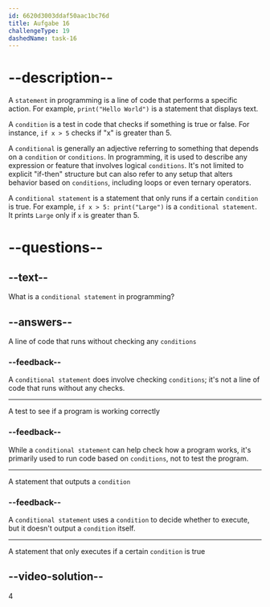 ```yaml
---
id: 6620d3003ddaf50aac1bc76d
title: Aufgabe 16
challengeType: 19
dashedName: task-16
---
```


# --description--

A `statement` in programming is a line of code that performs a specific action. For example, `print("Hello World")` is a statement that displays text.

A `condition` is a test in code that checks if something is true or false. For instance, `if x > 5` checks if "x" is greater than 5.

A `conditional` is generally an adjective referring to something that depends on a `condition` or `conditions`. In programming, it is used to describe any expression or feature that involves logical `conditions`. It's not limited to explicit "if-then" structure but can also refer to any setup that alters behavior based on `conditions`, including loops or even ternary operators.

A `conditional statement` is a statement that only runs if a certain `condition` is true. For example, `if x > 5: print("Large")` is a `conditional statement`. It prints `Large` only if `x` is greater than 5.

# --questions--

## --text--

What is a `conditional statement` in programming?

## --answers--

A line of code that runs without checking any `conditions`

### --feedback--

A `conditional statement` does involve checking `conditions`; it's not a line of code that runs without any checks.

---

A test to see if a program is working correctly

### --feedback--

While a `conditional statement` can help check how a program works, it's primarily used to run code based on `conditions`, not to test the program.

---

A statement that outputs a `condition`

### --feedback--

A `conditional statement` uses a `condition` to decide whether to execute, but it doesn't output a `condition` itself.

---

A statement that only executes if a certain `condition` is true

## --video-solution--

4
